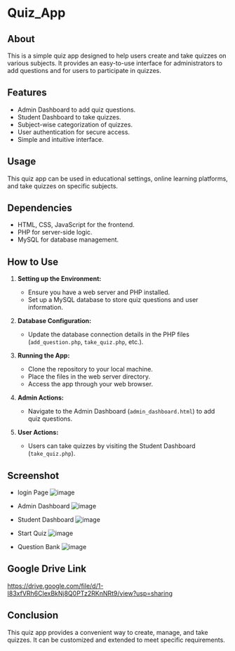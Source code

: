 # Quiz_App

## About
This is a simple quiz app designed to help users create and take quizzes on various subjects. It provides an easy-to-use interface for administrators to add questions and for users to participate in quizzes.

## Features
- Admin Dashboard to add quiz questions.
- Student Dashboard to take quizzes.
- Subject-wise categorization of quizzes.
- User authentication for secure access.
- Simple and intuitive interface.

## Usage
This quiz app can be used in educational settings, online learning platforms, and take quizzes on specific subjects.

## Dependencies
- HTML, CSS, JavaScript for the frontend.
- PHP for server-side logic.
- MySQL for database management.

## How to Use
1. **Setting up the Environment:**
   - Ensure you have a web server and PHP installed.
   - Set up a MySQL database to store quiz questions and user information.

2. **Database Configuration:**
   - Update the database connection details in the PHP files (`add_question.php`, `take_quiz.php`, etc.).

3. **Running the App:**
   - Clone the repository to your local machine.
   - Place the files in the web server directory.
   - Access the app through your web browser.

4. **Admin Actions:**
   - Navigate to the Admin Dashboard (`admin_dashboard.html`) to add quiz questions.

5. **User Actions:**
   - Users can take quizzes by visiting the Student Dashboard (`take_quiz.php`).

## Screenshot
  - login Page
    ![image](https://github.com/charmig03/Quiz_App/assets/108714080/b1cd53e6-f38b-4ca1-b274-414be041685a)

  - Admin Dashboard
    ![image](https://github.com/charmig03/Quiz_App/assets/108714080/7806a497-d0a8-41e0-b462-aebbdbe9e55c)

  - Student Dashboard
    ![image](https://github.com/charmig03/Quiz_App/assets/108714080/e68df6be-401c-41ea-8b77-ba029eb04262)

  - Start Quiz
    ![image](https://github.com/charmig03/Quiz_App/assets/108714080/8b2146f3-cde0-4c69-9a0f-1dabcf5bdbfe)

  - Question Bank
    ![image](https://github.com/charmig03/Quiz_App/assets/108714080/866caec2-01ac-4573-9d3b-77ee6fee6417)


## Google Drive Link
https://drive.google.com/file/d/1-I83xfVRh6ClexBkNj8Q0PTz2RKnNRt9/view?usp=sharing


## Conclusion
This quiz app provides a convenient way to create, manage, and take quizzes. It can be customized and extended to meet specific requirements.


